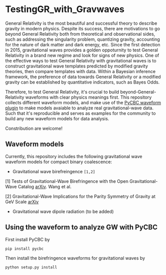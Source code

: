 # TestingGR_with_Gravwaves

General Relativity is the most beautiful and successful theory to describe gravity in modern physics. Despite its success, there are motivations to go beyond General Relativity both from theoretical and observational sides, such as addressing the singularity problem, quantizing gravity, accounting for the nature of dark matter and dark energy, etc. Since the first detection in 2015, gravitational waves provides a golden oppoturnity to test General Relativity in a brand new regime and look for signs of new physics. One of the effective ways to test General Relativity with gravitational waves is to construct gravitational wave templates predicted by modified gravity theories, then compare templates with data. Within a Bayesian inference framework, the preference of data towards General Relativity or a modified gravity can be established by quantitative indicators, such as Bayes Odds.

Therefore, to test General Relativity, it's crucial to build beyond-General-Relativity waveforms with clear physics meanings first. This repository collects different waveform models, and make use of the [PyCBC waveform plugin](http://pycbc.org/pycbc/latest/html/waveform_plugin.html) to make models avaiable to analyze real gravitational-wave data. Such that it's reproducible and serves as examples for the community to build any new waveform models for data analysis. 

Constribution are welcome!


## Waveform models
Currently, this repository includes the following gravitational wave waveform models for compact binary coalescence:

- Gravitational wave birefreingence `[1,2]`

[1] Tests of Gravitational-Wave Birefringence with the Open Gravitational-Wave Catalog [arXiv](https://arxiv.org/abs/2109.09718). Wang et al.

[2] Gravitational-Wave Implications for the Parity Symmetry of Gravity at GeV Scale [arXiv](https://arxiv.org/abs/2002.05668)

- Gravitational wave dipole radiation (to be added)

## Using the waveform to analyze GW with PyCBC

First install PyCBC by

`pip install pycbc`

Then install the birefringence waveforms for gravitational waves by

`python setup.py install`